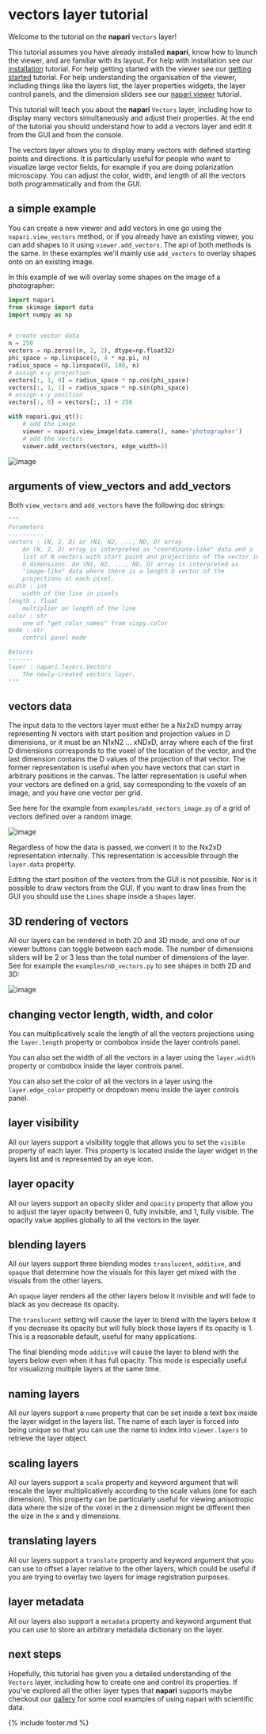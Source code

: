 # vectors layer tutorial

Welcome to the tutorial on the **napari** `Vectors` layer!

This tutorial assumes you have already installed **napari**,
know how to launch the viewer,
and are familiar with its layout.
For help with installation see our [installation](./installation) tutorial.
For help getting started with the viewer see our [getting started](./getting_started) tutorial.
For help understanding the organisation of the viewer,
including things like the layers list,
the layer properties widgets,
the layer control panels,
and the dimension sliders
see our [napari viewer](./viewer) tutorial.

This tutorial will teach you about the **napari** `Vectors` layer,
including how to display many vectors simultaneously and adjust their properties.
At the end of the tutorial you should understand how to add a vectors layer
and edit it from the GUI and from the console.

The vectors layer allows you to display many vectors with defined starting points and directions.
It is particularly useful for people who want to visualize large vector fields,
for example if you are doing polarization microscopy.
You can adjust the color, width, and length of all the vectors both programmatically and from the GUI.

## a simple example

You can create a new viewer and add vectors in one go using the `napari.view_vectors` method,
or if you already have an existing viewer, you can add shapes to it using `viewer.add_vectors`.
The api of both methods is the same.
In these examples we'll mainly use `add_vectors` to overlay shapes onto on an existing image.

In this example of we will overlay some shapes on the image of a photographer:

```python
import napari
from skimage import data
import numpy as np


# create vector data
n = 250
vectors = np.zeros((n, 2, 2), dtype=np.float32)
phi_space = np.linspace(0, 4 * np.pi, n)
radius_space = np.linspace(0, 100, n)
# assign x-y projection
vectors[:, 1, 0] = radius_space * np.cos(phi_space)
vectors[:, 1, 1] = radius_space * np.sin(phi_space)
# assign x-y position
vectors[:, 0] = vectors[:, 1] + 256

with napari.gui_qt():
    # add the image
    viewer = napari.view_image(data.camera(), name='photographer')
    # add the vectors
    viewer.add_vectors(vectors, edge_width=3)

```

![image](../assets/tutorials/add_vectors.png)

## arguments of view_vectors and add_vectors

Both `view_vectors` and `add_vectors` have the following doc strings:

```python
"""
Parameters
----------
vectors : (N, 2, D) or (N1, N2, ..., ND, D) array
    An (N, 2, D) array is interpreted as "coordinate-like" data and a
    list of N vectors with start point and projections of the vector in
    D dimensions. An (N1, N2, ..., ND, D) array is interpreted as
    "image-like" data where there is a length D vector of the
    projections at each pixel.
width : int
    width of the line in pixels
length : float
    multiplier on length of the line
color : str
    one of "get_color_names" from vispy.color
mode : str
    control panel mode

Returns
-------
layer : napari.layers.Vectors
    The newly-created vectors layer.
"""
```

## vectors data

The input data to the vectors layer must either be a Nx2xD numpy array
representing N vectors with start position and projection values in D dimensions,
or it must be an N1xN2 ... xNDxD, array
where each of the first D dimensions corresponds to the voxel of the location of the vector,
and the last dimension contains the D values of the projection of that vector.
The former representation is useful when you have vectors that can start in arbitrary positions in the canvas.
The latter representation is useful when your vectors are defined on a grid,
say corresponding to the voxels of an image,
and you have one vector per grid.

See here for the example from `examples/add_vectors_image.py` of a grid of vectors defined over a random image:

![image](../assets/tutorials/add_vectors_image.png)

Regardless of how the data is passed, we convert it to the Nx2xD representation internally.
This representation is  accessible through the `layer.data` property.

Editing the start position of the vectors from the GUI is not possible.
Nor is it possible to draw vectors from the GUI.
If you want to draw lines from the GUI you should use the `Lines` shape inside a `Shapes` layer.

## 3D rendering of vectors

All our layers can be rendered in both 2D and 3D mode,
and one of our viewer buttons can toggle between each mode.
The number of dimensions sliders will be 2 or 3 less than the total number of dimensions of the layer.
See for example the `examples/nD_vectors.py` to see shapes in both 2D and 3D:

![image](../assets/tutorials/nD_vectors.gif)

## changing vector length, width, and color

You can multiplicatively scale the length of all the vectors projections using the `layer.length` property or combobox inside the layer controls panel.

You can also set the width of all the vectors in a layer using the `layer.width` property or combobox inside the layer controls panel.

You can also set the color of all the vectors in a layer using the `layer.edge_color` property or dropdown menu inside the layer controls panel.

## layer visibility

All our layers support a visibility toggle that allows you to set the `visible` property of each layer.
This property is located inside the layer widget in the layers list and is represented by an eye icon.

## layer opacity

All our layers support an opacity slider and `opacity` property
that allow you to adjust the layer opacity between 0, fully invisible, and 1, fully visible.
The opacity value applies globally to all the vectors in the layer.

## blending layers

All our layers support three blending modes `translucent`, `additive`, and `opaque`
that determine how the visuals for this layer get mixed with the visuals from the other layers.

An `opaque` layer renders all the other layers below it invisible
and will fade to black as you decrease its opacity.

The `translucent` setting will cause the layer to blend with the layers below it if you decrease its opacity
but will fully block those layers if its opacity is 1.
This is a reasonable default, useful for many applications.

The final blending mode `additive` will cause the layer to blend with the layers below
even when it has full opacity.
This mode is especially useful for visualizing multiple layers at the same time.

## naming layers

All our layers support a `name` property that can be set inside a text box inside the layer widget in the layers list.
The name of each layer is forced into being unique
so that you can use the name to index into `viewer.layers` to retrieve the layer object.

## scaling layers

All our layers support a `scale` property and keyword argument
that will rescale the layer multiplicatively according to the scale values (one for each dimension).
This property can be particularly useful for viewing anisotropic data
where the size of the voxel in the z dimension might be different then the size in the x and y dimensions.

## translating layers

All our layers support a `translate` property and keyword argument
that you can use to offset a layer relative to the other layers,
which could be useful if you are trying to overlay two layers for image registration purposes.

## layer metadata

All our layers also support a `metadata` property and keyword argument
that you can use to store an arbitrary metadata dictionary on the layer.

## next steps

Hopefully, this tutorial has given you a detailed understanding of the `Vectors` layer,
including how to create one and control its properties.
If you've explored all the other layer types that **napari** supports
maybe checkout our [gallery]('../gallery') for some cool examples of using napari with scientific data.

{% include footer.md %}
